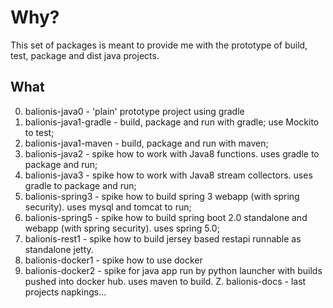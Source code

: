# Why?

This set of packages is meant to provide me with the prototype of build, test, package and dist java projects.

## What

0. balionis-java0        - 'plain' prototype project using gradle
1. balionis-java1-gradle - build, package and run with gradle; use Mockito to test;
2. balionis-java1-maven  - build, package and run with maven;
3. balionis-java2        - spike how to work with Java8 functions. uses gradle to package and run; 
4. balionis-java3        - spike how to work with Java8 stream collectors. uses gradle to package and run; 
5. balionis-spring3      - spike how to build spring 3 webapp (with spring security). uses mysql and tomcat to run;
6. balionis-spring5      - spike how to build spring boot 2.0 standalone and webapp (with spring security). uses spring 5.0;
7. balionis-rest1        - spike how to build jersey based restapi runnable as standalone jetty. 
8. balionis-docker1      - spike how to use docker
9. balionis-docker2      - spike for java app run by python launcher with builds pushed into docker hub. uses maven to build.
Z. balionis-docs         - last projects napkings...
